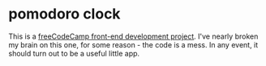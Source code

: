 # pomodoro clock

This is a [freeCodeCamp front-end development project](https://learn.freecodecamp.org/front-end-libraries/front-end-libraries-projects/build-a-pomodoro-clock). I've nearly broken my brain on this one, for some reason - the code is a mess. In any event, it should turn out to be a useful little app.
